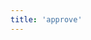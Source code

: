 ```yaml
---
title: 'approve'
---
```


<script setup lang="ts">
  import TheApprove from "@/views/security/TheApprove.vue";
</script>

<TheApprove />
